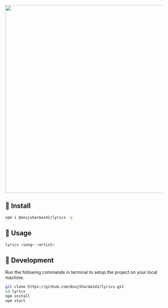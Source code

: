 
<p align="center">
    <img width="600" src="https://i.ibb.co/NKs7ChY/image.png" />
</p>

## :rocket: Install

```bash
npm i @anujsharma141/lyrics -g
```


## :pushpin: Usage

```bash
lyrics <song> <artist>
```

## :wrench: Development
Run the following commands in terminal to setup the project on your local machine.

```bash 
git clone https://github.com/AnujSharma141/lyrics.git
cd lyrics
npm install
npm start
```

